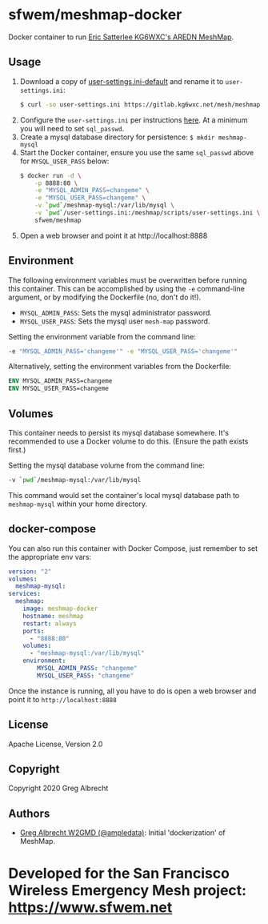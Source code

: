 # sfwem/meshmap-docker

Docker container to run [Eric Satterlee KG6WXC's AREDN MeshMap](https://gitlab.kg6wxc.net/mesh/meshmap/tree/master).

## Usage

1. Download a copy of [user-settings.ini-default](https://gitlab.kg6wxc.net/mesh/meshmap/blob/master/scripts/user-settings.ini-default) and rename it to `user-settings.ini`:
    ```bash
    $ curl -so user-settings.ini https://gitlab.kg6wxc.net/mesh/meshmap/raw/master/scripts/user-settings.ini-default
   ```
2. Configure the `user-settings.ini` per instructions [here](https://gitlab.kg6wxc.net/mesh/meshmap/blob/master/scripts/user-settings.ini-default).
    At a minimum you will need to set `sql_passwd`.
3. Create a mysql database directory for persistence: `$ mkdir meshmap-mysql`
4. Start the Docker container, ensure you use the same `sql_passwd` above for `MYSQL_USER_PASS` below:
    ```bash
    $ docker run -d \
        -p 8888:80 \
        -e "MYSQL_ADMIN_PASS=changeme" \
        -e "MYSQL_USER_PASS=changeme" \
        -v `pwd`/meshmap-mysql:/var/lib/mysql \
        -v `pwd`/user-settings.ini:/meshmap/scripts/user-settings.ini \
        sfwem/meshmap
    ```
5. Open a web browser and point it at http://localhost:8888

## Environment

The following environment variables must be overwritten before running this container. This can be accomplished by 
using the `-e` command-line argument, or by modifying the Dockerfile (no, don't do it!).

* `MYSQL_ADMIN_PASS`: Sets the mysql administrator password.
* `MYSQL_USER_PASS`: Sets the mysql user `mesh-map` password.

Setting the environment variable from the command line:
```bash
-e "MYSQL_ADMIN_PASS='changeme'" -e "MYSQL_USER_PASS='changeme'"
```

Alternatively, setting the environment variables from the Dockerfile:
```dockerfile
ENV MYSQL_ADMIN_PASS=changeme
ENV MYSQL_USER_PASS=changeme
```

## Volumes

This container needs to persist its mysql database somewhere. It's recommended to use a Docker volume to do this. 
(Ensure the path exists first.)

Setting the mysql database volume from the command line:
```bash
-v `pwd`/meshmap-mysql:/var/lib/mysql
```
This command would set the container's local mysql database path to `meshmap-mysql` within your home directory.

## docker-compose

You can also run this container with Docker Compose, just remember to set the appropriate env vars:
```yaml
version: "2"
volumes:
  meshmap-mysql:
services:
  meshmap:
    image: meshmap-docker
    hostname: meshmap
    restart: always
    ports:
      - "8888:80"
    volumes:
      - "meshmap-mysql:/var/lib/mysql"
    environment:
        MYSQL_ADMIN_PASS: "changeme"
        MYSQL_USER_PASS: "changeme"
```

Once the instance is running, all you have to do is open a web browser and point it to `http://localhost:8888`

## License

Apache License, Version 2.0

## Copyright

Copyright 2020 Greg Albrecht

## Authors

- [Greg Albrecht W2GMD (@ampledata)](https://github.com/ampledata): Initial 'dockerization' of MeshMap.

# Developed for the San Francisco Wireless Emergency Mesh project: https://www.sfwem.net
